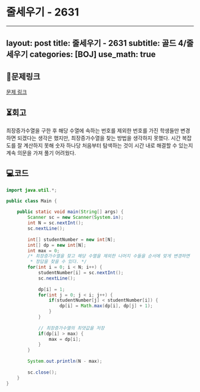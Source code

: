 # 줄세우기 - 2631
---
layout: post
title: 줄세우기 - 2631
subtitle: 골드 4/줄세우기
categories: [BOJ]
use_math: true
---

## 📑문제링크

[문제 링크](https://www.acmicpc.net/problem/2631)

## ⏳회고

최장증가수열을 구한 후 해당 수열에 속하는 번호를 제외한 번호를 가진 학생들만 변경하면 되겠다는 생각은 했지만, 최장증가수열을 찾는 방법을 생각하지 못했다. 시간 복잡도를 잘 계산하지 못해 숫자 하나당 처음부터 탐색하는 것이 시간 내로 해결할 수 있는지 계속 의문을 가져 풀기 어려웠다.

## 💻코드

```java
import java.util.*;

public class Main {
    
    public static void main(String[] args) {
        Scanner sc = new Scanner(System.in);
        int N = sc.nextInt();
        sc.nextLine();
        
        int[] studentNumber = new int[N];
        int[] dp = new int[N];
        int max = 0;
        /* 최장증가수열을 찾고 해당 수열을 제외한 나머지 수들을 순서에 맞게 변경하면
         * 정답을 찾을 수 있다. */ 
        for(int i = 0; i < N; i++) {
            studentNumber[i] = sc.nextInt();
            sc.nextLine();
            
            dp[i] = 1;
            for(int j = 0; j < i; j++) {
                if(studentNumber[j] < studentNumber[i]) {
                    dp[i] = Math.max(dp[i], dp[j] + 1);
                }
            }
            
            // 최장증가수열의 최댓값을 저장
            if(dp[i] > max) {
                max = dp[i];
            }
        }
        
        System.out.println(N - max);
        
        sc.close();
    }
}
```
